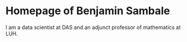 # Homepage of Benjamin Sambale
I am a data scientist at DAS and an adjunct professor of mathematics at LUH.
